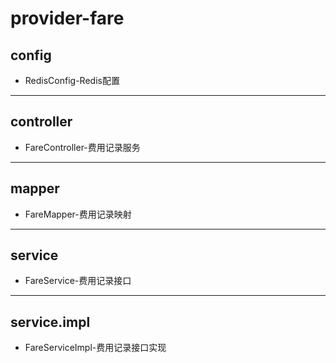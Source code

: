 <div class="container">
    <div class="header">
        <h1 class="title">provider-fare</h1>
    </div>
    <div class="section">
        <div class="article">
            <h2>config</h2>
            <ul>
                <li>RedisConfig-Redis配置</li>
            </ul>
            <hr />
            <h2>controller</h2>
            <ul>
                <li>FareController-费用记录服务</li>
            </ul>
            <hr />
            <h2>mapper</h2>
            <ul>
                <li>FareMapper-费用记录映射</li>
            </ul>
            <hr />
            <h2>service</h2>
            <ul>
                <li>FareService-费用记录接口</li>
            </ul>
            <hr />
            <h2>service.impl</h2>
            <ul>
                <li>FareServiceImpl-费用记录接口实现</li>
            </ul>
        </div>
    </div>
    <div class="footer"></div>
</div>

